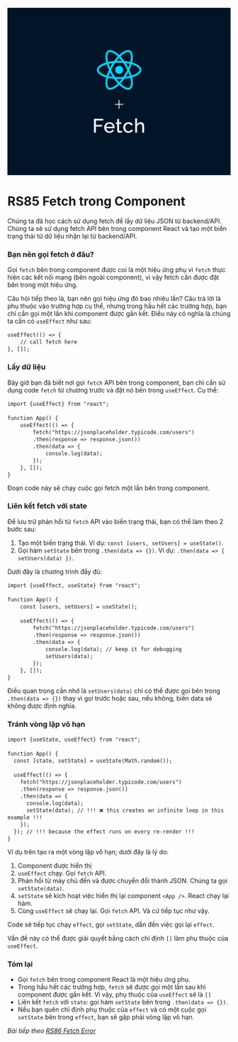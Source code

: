 ![Create-HTML-1](images/fetch.webp) 

# RS85 Fetch trong Component

Chúng ta đã học cách sử dụng fetch để lấy dữ liệu JSON từ backend/API. Chúng ta sẽ sử dụng fetch API bên trong component React và tạo một biến trạng thái từ dữ liệu nhận lại từ backend/API.

### Bạn nên gọi fetch ở đâu?

Gọi `fetch` bên trong component được coi là một hiệu ứng phụ vì `fetch` thực hiện các kết nối mạng (bên ngoài component), vì vậy fetch cần được đặt bên trong một hiệu ứng.

Câu hỏi tiếp theo là, bạn nên gọi hiệu ứng đó bao nhiêu lần? Câu trả lời là phụ thuộc vào trường hợp cụ thể, nhưng trong hầu hết các trường hợp, bạn chỉ cần gọi một lần khi component được gắn kết. Điều này có nghĩa là chúng ta cần có `useEffect` như sau:

```
useEffect(() => {
    // call fetch here
}, []);
```

### Lấy dữ liệu

Bây giờ bạn đã biết nơi gọi `fetch` API bên trong component, bạn chỉ cần sử dụng code `fetch` từ chương trước và đặt nó bên trong `useEffect`. Cụ thể:

```
import {useEffect} from "react";

function App() {
    useEffect(() => {
        fetch("https://jsonplaceholder.typicode.com/users")
        .then(response => response.json())
        .then(data => {
            console.log(data);
        });
    }, []);
}
```

Đoạn code này sẽ chạy cuộc gọi fetch một lần bên trong component.

### Liên kết fetch với state

Để lưu trữ phản hồi từ `fetch` API vào biến trạng thái, bạn có thể làm theo 2 bước sau:

1. Tạo một biến trạng thái. Ví dụ: `const [users, setUsers] = useState()`.
2. Gọi hàm `setState` bên trong `.then(data => {})`. Ví dụ: `.then(data => { setUsers(data) })`.

Dưới đây là chương trình đầy đủ:

```
import {useEffect, useState} from "react";

function App() {
    const [users, setUsers] = useState();

    useEffect(() => {
        fetch("https://jsonplaceholder.typicode.com/users")
        .then(response => response.json())
        .then(data => {
            console.log(data); // keep it for debugging
            setUsers(data);
        });
    }, []);
}
```

Điều quan trọng cần nhớ là `setUsers(data)` chỉ có thể được gọi bên trong `.then(data => {})` thay vì gọi trước hoặc sau, nếu không, biến data sẽ không được định nghĩa.

### Tránh vòng lặp vô hạn

```
import {useState, useEffect} from "react";

function App() {
  const [state, setState] = useState(Math.random());
  
  useEffect(() => {
    fetch("https://jsonplaceholder.typicode.com/users")
    .then(response => response.json())
    .then(data => {
      console.log(data);
      setState(data); // !!! ❌ this creates an infinite loop in this example !!!
    });
  }); // !!! because the effect runs on every re-render !!!
}
```

Ví dụ trên tạo ra một vòng lặp vô hạn; dưới đây là lý do:

1. Component được hiển thị
2. `useEffect` chạy. Gọi `fetch` API.
3. Phản hồi từ máy chủ đến và được chuyển đổi thành JSON. Chúng ta gọi `setState(data)`.
4. `setState` sẽ kích hoạt việc hiển thị lại component `<App />`. React chạy lại hàm.
5. Cùng `useEffect` sẽ chạy lại. Gọi `fetch` API. Và cứ tiếp tục như vậy.

Code sẽ tiếp tục chạy `effect`, gọi `setState`, dẫn đến việc gọi lại `effect`.

Vấn đề này có thể được giải quyết bằng cách chỉ định `[]` làm phụ thuộc của `useEffect`.

### Tóm lại

- Gọi `fetch` bên trong component React là một hiệu ứng phụ.
- Trong hầu hết các trường hợp, `fetch` sẽ được gọi một lần sau khi component được gắn kết. Vì vậy, phụ thuộc của `useEffect` sẽ là `[]`
- Liên kết `fetch` với `state`: gọi hàm `setState` bên trong `.then(data => {})`.
-  Nếu bạn quên chỉ định phụ thuộc của `effect` và có một cuộc gọi `setState` bên trong `effect`, bạn sẽ gặp phải vòng lặp vô hạn.



*Bài tiếp theo [RS86 Fetch Error](/lesson/session/session_86_fetch_error.md)*